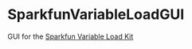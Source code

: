 # SparkfunVariableLoadGUI
GUI for the [Sparkfun Variable Load Kit](https://www.sparkfun.com/products/14449)


